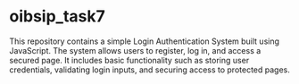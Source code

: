 # oibsip_task7
This repository contains a simple Login Authentication System built using JavaScript. The system allows users to register, log in, and access a secured page. It includes basic functionality such as storing user credentials, validating login inputs, and securing access to protected pages.
